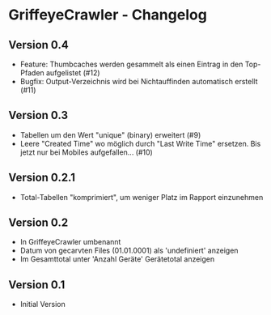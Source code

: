 # GriffeyeCrawler - Changelog

## Version 0.4
- Feature: Thumbcaches werden gesammelt als einen Eintrag in den Top-Pfaden aufgelistet (#12)
- Bugfix: Output-Verzeichnis wird bei Nichtauffinden automatisch erstellt (#11)
 
## Version 0.3
- Tabellen um den Wert "unique" (binary) erweitert (#9)
- Leere "Created Time" wo möglich durch "Last Write Time" ersetzen. Bis jetzt nur bei Mobiles aufgefallen... (#10)
 
## Version 0.2.1
- Total-Tabellen "komprimiert", um weniger Platz im Rapport einzunehmen

## Version 0.2
- In GriffeyeCrawler umbenannt
- Datum von gecarvten Files (01.01.0001) als 'undefiniert' anzeigen
- Im Gesamttotal unter 'Anzahl Geräte' Gerätetotal anzeigen

## Version 0.1
- Initial Version
